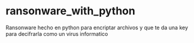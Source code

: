 # ransonware_with_python
Ransonware hecho en python para encriptar archivos y que te da una key para decifrarla como un virus informatico
